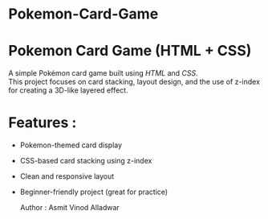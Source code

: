   # Pokemon-Card-Game

 # Pokemon Card Game (HTML + CSS)


A simple Pokémon card game built using *HTML* and *CSS*.  
This project focuses on card stacking, layout design, and the use of z-index for creating a 3D-like layered effect.


# Features :
- Pokemon-themed card display
- CSS-based card stacking using z-index
- Clean and responsive layout
- Beginner-friendly project (great for practice)




  Author : Asmit Vinod Alladwar

